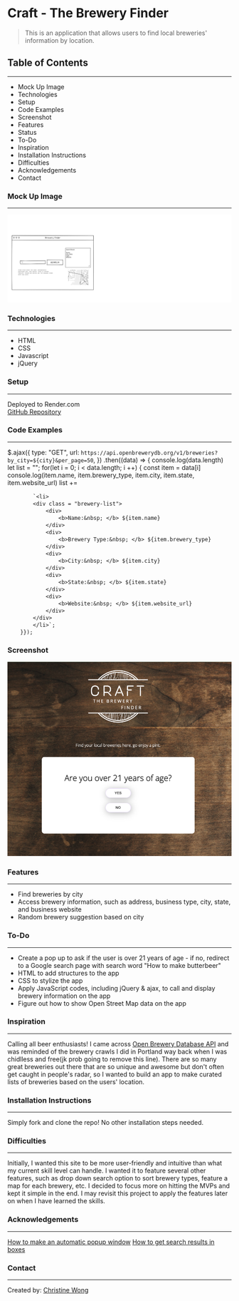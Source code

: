 # Craft - The Brewery Finder

> This is an application that allows users to find local breweries' information by location.



## Table of Contents
-----
<ul>
    <li>Mock Up Image</li>
    <li>Technologies</li>
    <li>Setup</li>
    <li>Code Examples</li>
    <li>Screenshot</li>
    <li>Features</li>
    <li>Status</li>
    <li>To-Do</li>
    <li>Inspiration</li>
    <li>Installation Instructions</li>
    <li>Difficulties</li>
    <li>Acknowledgements</li>
    <li>Contact</li>
</ul>

### Mock Up Image
-----
![The mock up image of the app](./images/Mock%20up%20image.png "Mock Up Image")


### Technologies
-----
<ul>
    <li>HTML</li>
    <li>CSS</li>
    <li>Javascript</li>
    <li>jQuery</li>
</ul>


### Setup
-----
Deployed to Render.com <br>
[GitHub Repository](https://github.com/cwon07/project1)

### Code Examples
-----
 
 $.ajax({
        type: "GET",
        url: `https://api.openbrewerydb.org/v1/breweries?by_city=${city}&per_page=50`,
        })
        .then((data) => {
            console.log(data.length)
       let list = ""; 
        for(let i = 0; i < data.length; i ++) {
            const item = data[i]
            console.log(item.name, item.brewery_type, item.city, item.state, item.website_url)
            list +=

            `<li>
            <div class = "brewery-list">
                <div>
                    <b>Name:&nbsp; </b> ${item.name}
                </div>
                <div>
                    <b>Brewery Type:&nbsp; </b> ${item.brewery_type}
                </div>
                <div>
                    <b>City:&nbsp; </b> ${item.city}
                </div>
                <div>
                    <b>State:&nbsp; </b> ${item.state}
                </div>
                <div>
                    <b>Website:&nbsp; </b> ${item.website_url}
                </div>
            </div>
            </li>`;
        }});          

### Screenshot
![The screenshot of the site](./images/SiteScreenshot.png "Site Screenshot")


### Features
-----
<ul>
    <li>Find breweries by city
    <li>Access brewery information, such as address, business type, city, state, and business website
    <li>Random brewery suggestion based on city 
</ul>

### To-Do
-----
<ul>
    <li>Create a pop up to ask if the user is over 21 years of age - if no, redirect to a Google search page with search word "How to make butterbeer"</li> 
    <li>HTML to add structures to the app</li>
    <li>CSS to stylize the app</li>
    <li>Apply JavaScript codes, including jQuery & ajax, to call and display brewery information on the app</li>
    <li>Figure out how to show Open Street Map data on the app</li>
</ul> 

### Inspiration
-----
Calling all beer enthusiasts! I came across [Open Brewery Database API](https://www.openbrewerydb.org/) and was reminded of the brewery crawls I did in Portland way back when I was chidlless and free(jk prob going to remove this line). There are so many great breweries out there that are so unique and awesome but don't often get caught in people's radar, so I wanted to build an app to make curated lists of breweries based on the users' location.


### Installation Instructions
-----
Simply fork and clone the repo! No other installation steps needed. 

### Difficulties 
-----
Initially, I wanted this site to be more user-friendly and intuitive than what my current skill level can handle. I wanted it to feature several other features, such as drop down search option to sort brewery types, feature a map for each brewery, etc. I decided to focus more on hitting the MVPs and kept it simple in the end. I may revisit this project to apply the features later on when I have learned the skills. 

### Acknowledgements
-----
[How to make an automatic popup window](https://foolishdeveloper.com/how-to-create-automatic-popup-window-using-html-css/)
[How to get search results in boxes](https://stackoverflow.com/questions/63567537/how-to-get-search-results-in-different-boxes-in-html)

### Contact 
-----
Created by:
[Christine Wong](https://github.com/cwon07)
